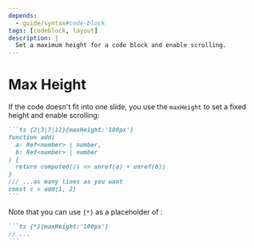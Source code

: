 ```yaml
---
depends:
  - guide/syntax#code-block
tags: [codeblock, layout]
description: |
  Set a maximum height for a code block and enable scrolling.
---
```


# Max Height

If the code doesn't fit into one slide, you use the `maxHeight` to set a fixed height and enable scrolling:

````md
```ts {2|3|7|12}{maxHeight:'100px'}
function add(
  a: Ref<number> | number,
  b: Ref<number> | number
) {
  return computed(() => unref(a) + unref(b))
}
/// ...as many lines as you want
const c = add(1, 2)
```
````

Note that you can use `{*}` as a placeholder of <LinkInline link="features/line-highlighting" />:

````md
```ts {*}{maxHeight:'100px'}
// ...
```
````
